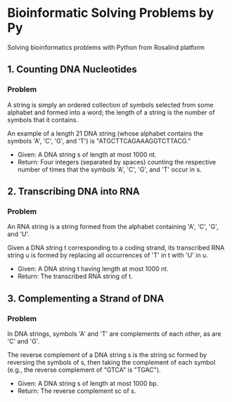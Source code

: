 <h1> Bioinformatic Solving Problems by Py</h1>

Solving bioinformatics problems with Python from Rosalind platform


<h2>1. Counting DNA Nucleotides</h2>

<h3>Problem</h3>

A string is simply an ordered collection of symbols selected from some alphabet and formed into a word; the length of a string is     the number of symbols that it contains.

An example of a length 21 DNA string (whose alphabet contains the symbols 'A', 'C', 'G', and 'T') is "ATGCTTCAGAAAGGTCTTACG."

<ul>
  <li>Given: A DNA string s of length at most 1000 nt.</li>
  <li>Return: Four integers (separated by spaces) counting the respective number of times that the symbols 'A', 'C', 'G', and 'T' occur in s.</li>
</ul>


<h2>2. Transcribing DNA into RNA</h2>

<h3>Problem</h3>

An RNA string is a string formed from the alphabet containing 'A', 'C', 'G', and 'U'.

Given a DNA string t corresponding to a coding strand, its transcribed RNA string u is formed by replacing all occurrences of 'T' in t with 'U' in u.

<ul>
  <li>Given: A DNA string t having length at most 1000 nt.</li>
  <li>Return: The transcribed RNA string of t.</li>
</ul>

<h2>3. Complementing a Strand of DNA</h3>

<h3>Problem</h3>

In DNA strings, symbols 'A' and 'T' are complements of each other, as are 'C' and 'G'.

The reverse complement of a DNA string s is the string sc formed by reversing the symbols of s, then taking the complement of each symbol (e.g., the reverse complement of "GTCA" is "TGAC").

<ul>
<li>Given: A DNA string s of length at most 1000 bp.</li>

<li>Return: The reverse complement sc of s.</li>
</ul>
